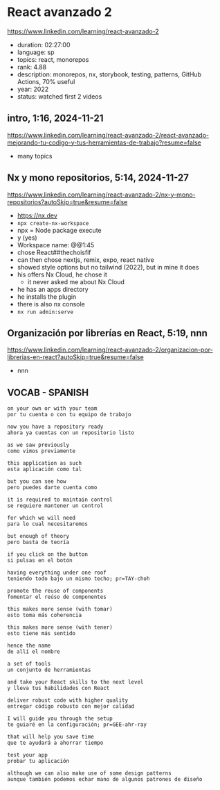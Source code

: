 # React avanzado 2

https://www.linkedin.com/learning/react-avanzado-2

- duration: 02:27:00
- language: sp
- topics: react, monorepos
- rank: 4.88
- description: monorepos, nx, storybook, testing, patterns, GitHub Actions, 70% useful
- year: 2022
- status: watched first 2 videos

## intro, 1:16, 2024-11-21

https://www.linkedin.com/learning/react-avanzado-2/react-avanzado-mejorando-tu-codigo-y-tus-herramientas-de-trabajo?resume=false

- many topics

## Nx y mono repositorios, 5:14, 2024-11-27

https://www.linkedin.com/learning/react-avanzado-2/nx-y-mono-repositorios?autoSkip=true&resume=false

- https://nx.dev
- `npx create-nx-workspace`
- npx = Node package execute
- y (yes)
- Workspace name: @@1:45
- chose React##thechoisfif
- can then chose nextjs, remix, expo, react native
- showed style options but no tailwind (2022), but in mine it does
- his offers Nx Cloud, he chose it
  - it never asked me about Nx Cloud
- he has an apps directory
- he installs the plugin
- there is also nx console
- `nx run admin:serve`

##  Organización por librerías en React, 5:19, nnn

https://www.linkedin.com/learning/react-avanzado-2/organizacion-por-librerias-en-react?autoSkip=true&resume=false

- nnn

## VOCAB - SPANISH

```
on your own or with your team
por tu cuenta o con tu equipo de trabajo

now you have a repository ready
ahora ya cuentas con un repositorio listo

as we saw previously
como vimos previamente

this application as such
esta aplicación como tal

but you can see how
pero puedes darte cuenta como

it is required to maintain control
se requiere mantener un control

for which we will need
para lo cual necesitaremos

but enough of theory
pero basta de teoría

if you click on the button
si pulsas en el botón

having everything under one roof
teniendo todo bajo un mismo techo; pr=TAY-choh

promote the reuse of components
fomentar el reúso de componentes

this makes more sense (with tomar)
esto toma más coherencia

this makes more sense (with tener)
esto tiene más sentido

hence the name
de allí el nombre

a set of tools
un conjunto de herramientas

and take your React skills to the next level
y lleva tus habilidades con React

deliver robust code with higher quality
entregar código robusto con mejor calidad

I will guide you through the setup
te guiaré en la configuración; pr=GEE-ahr-ray

that will help you save time
que te ayudará a ahorrar tiempo

test your app
probar tu aplicación

although we can also make use of some design patterns
aunque también podemos echar mano de algunos patrones de diseño
```